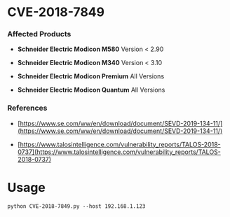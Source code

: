 # CVE-2018-7849

### Affected Products

* **Schneider Electric Modicon M580** Version < 2.90

* **Schneider Electric Modicon M340** Version < 3.10

* **Schneider Electric Modicon Premium** All Versions

* **Schneider Electric Modicon Quantum** All Versions

### References

* [https://www.se.com/ww/en/download/document/SEVD-2019-134-11/](https://www.se.com/ww/en/download/document/SEVD-2019-134-11/)

* [https://www.talosintelligence.com/vulnerability_reports/TALOS-2018-0737](https://www.talosintelligence.com/vulnerability_reports/TALOS-2018-0737)

# Usage

```
python CVE-2018-7849.py --host 192.168.1.123
```